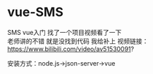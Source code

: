 # vue-SMS
SMS
vue入门 找了一个项目视频看了一下  
老师讲的不错  就是没找到代码  我给补上
视频链接：https://www.bilibili.com/video/av51530091?

安装方式：node.js->json-server->vue

